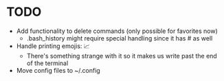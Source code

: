 # TODO

* Add functionality to delete commands (only possible for favorites now)
  * .bash_history might require special handling since it has # as well
* Handle printing emojis: 📈
  * There's something strange with it so it makes us write past the end of the terminal
* Move config files to ~/.config
